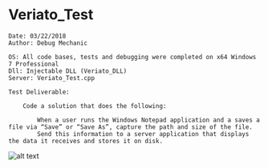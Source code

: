 # Veriato_Test


	Date: 03/22/2018
	Author: Debug Mechanic
  
	OS: All code bases, tests and debugging were completed on x64 Windows 7 Professional
	Dll: Injectable DLL (Veriato_DLL)
	Server: Veriato_Test.cpp

	Test Deliverable:

		Code a solution that does the following:

			When a user runs the Windows Notepad application and a saves a file via “Save” or “Save As”, capture the path and size of the file. 
			Send this information to a server application that displays the data it receives and stores it on disk.


![alt text](https://s17.postimg.org/3ox53xhrz/Prolog_Epilog_Hook.jpg)

